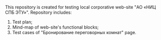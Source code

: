 This repository is created for testing local corporative web-site "АО «НИЦ СПБ ЭТУ»".
Repository includes:
1. Test plan;
2. Mind-map of web-site's functional blocks;
3. Test cases of "Бронирование переговорных комнат" page.

